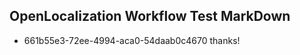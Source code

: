 ## OpenLocalization Workflow Test MarkDown
* 661b55e3-72ee-4994-aca0-54daab0c4670 
thanks!<!--HONumber=Mar16_HO4-->
